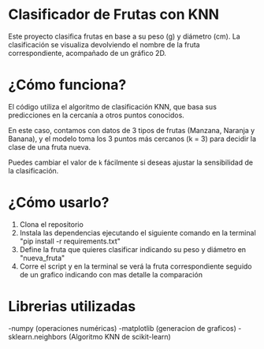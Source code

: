# Clasificador de Frutas con KNN

Este proyecto clasifica frutas en base a su peso (g) y diámetro (cm). La clasificación se visualiza devolviendo el nombre de la fruta correspondiente, acompañado de un gráfico 2D.

# ¿Cómo funciona?

El código utiliza el algoritmo de clasificación KNN, que basa sus predicciones en la cercanía a otros puntos conocidos.

En este caso, contamos con datos de 3 tipos de frutas (Manzana, Naranja y Banana), y el modelo toma los 3 puntos más cercanos (k = 3) para decidir la clase de una fruta nueva.

Puedes cambiar el valor de `k` fácilmente si deseas ajustar la sensibilidad de la clasificación.

# ¿Cómo usarlo?
 
1. Clona el repositorio
2. Instala las dependencias ejecutando el siguiente comando en la terminal "pip install -r requirements.txt"
3. Define la fruta que quieres clasificar indicando su peso y diámetro en "nueva_fruta"
4. Corre el script y en la terminal se verá la fruta correspondiente seguido de un grafico indicando con mas detalle la comparación

# Librerias utilizadas

-numpy (operaciones numéricas)
-matplotlib (generacion de graficos)
-sklearn.neighbors (Algoritmo KNN de scikit-learn)